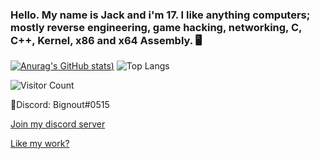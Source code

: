 ### Hello. My name is Jack and i'm 17. I like anything computers; mostly reverse engineering, game hacking, networking, C, C++, Kernel, x86 and x64 Assembly. 🖥️

[![Anurag's GitHub stats](https://github-readme-stats.vercel.app/api?username=jackbail4&show_icons=true&theme=github_dark))](https://github.com/anuraghazra/github-readme-stats)
![Top Langs](https://github-readme-stats.vercel.app/api/top-langs/?username=jackbail4&show_icons=true&theme=github_dark)

![Visitor Count](https://profile-counter.glitch.me/Jackbail4/count.svg)

📧Discord: Bignout#0515

 [Join my discord server](https://discord.gg/dExJ9Sck7n)
 
 [Like my work?](https://paypal.me/FormulaCheats?country.x=GB&locale.x=en_GB)
